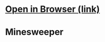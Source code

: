 <h1><a href="https://647a1d6e4a89e931c1b722ef--cheerful-heliotrope-0538a7.netlify.app/">Open in Browser (link)</a>

# Minesweeper
